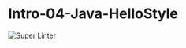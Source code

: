 # Intro-04-Java-HelloStyle

[![Super Linter](https://github.com/ICS4U-Programming-Keiden-B/Intro-04-Java-HelloStyle/actions/workflows/main.yml/badge.svg)](https://github.com/ICS4U-Programming-Keiden-B/Intro-04-Java-HelloStyle/actions/workflows/main.yml)
